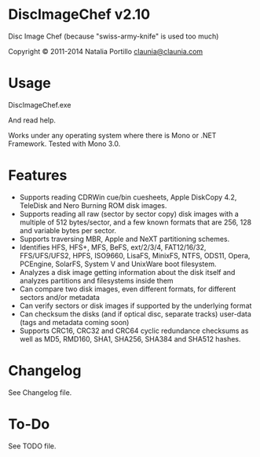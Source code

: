 ﻿DiscImageChef v2.10
===================

Disc Image Chef (because "swiss-army-knife" is used too much)

Copyright © 2011-2014 Natalia Portillo <claunia@claunia.com>

Usage
=====

DiscImageChef.exe 

And read help.

Works under any operating system where there is Mono or .NET Framework. Tested with Mono 3.0.

Features
========

* Supports reading CDRWin cue/bin cuesheets, Apple DiskCopy 4.2, TeleDisk and Nero Burning ROM disk images.
* Supports reading all raw (sector by sector copy) disk images with a multiple of 512 bytes/sector, and a few known formats that are 256, 128 and variable bytes per sector.
* Supports traversing MBR, Apple and NeXT partitioning schemes.
* Identifies HFS, HFS+, MFS, BeFS, ext/2/3/4, FAT12/16/32, FFS/UFS/UFS2, HPFS, ISO9660, LisaFS, MinixFS, NTFS, ODS11, Opera, PCEngine, SolarFS, System V and UnixWare boot filesystem.
* Analyzes a disk image getting information about the disk itself and analyzes partitions and filesystems inside them
* Can compare two disk images, even different formats, for different sectors and/or metadata
* Can verify sectors or disk images if supported by the underlying format
* Can checksum the disks (and if optical disc, separate tracks) user-data (tags and metadata coming soon)
* Supports CRC16, CRC32 and CRC64 cyclic redundance checksums as well as MD5, RMD160, SHA1, SHA256, SHA384 and SHA512 hashes.

Changelog
=========

See Changelog file.

To-Do
=====

See TODO file.